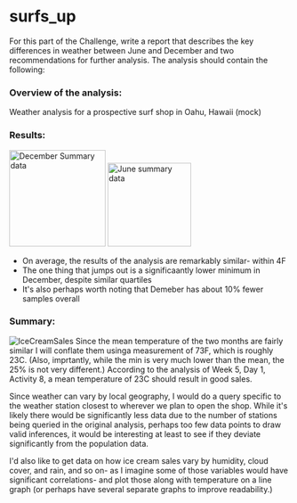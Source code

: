 
# surfs_up


For this part of the Challenge, write a report that describes the key differences in weather between June and December and two recommendations for further analysis.
The analysis should contain the following:

### Overview of the analysis: 

Weather analysis for a prospective surf shop in Oahu, Hawaii (mock)


### Results: 

<img width="173" alt="December Summary data" src="https://user-images.githubusercontent.com/21095468/128192496-2b2a451a-273c-4c14-8987-690240a74d47.png"> <img width="150" alt="June summary data" src="https://user-images.githubusercontent.com/21095468/128192510-3e49f08b-8eda-4f27-9df4-ca039ff6dc5f.png">

- On average, the results of the analysis are remarkably similar- within 4F
- The one thing that jumps out is a significaantly lower minimum in December, despite similar quartiles
- It's also perhaps worth noting that Demeber has about 10% fewer samples overall

### Summary:

![IceCreamSales](https://user-images.githubusercontent.com/21095468/128192122-e34a32df-6e42-4b67-8ff6-a802817fe80a.png)
Since the mean temperature of the two months are fairly similar I will conflate them usinga measurement of 73F, which is roughly 23C. (Also, imprtantly, while the min is very much lower than the mean, the 25% is not very different.) According to the analysis of Week 5, Day 1, Activity 8, a mean temperature of 23C should result in good sales.

Since weather can vary by local geography, I would do a query specific to the weather station closest to wherever we plan to open the shop. While it's likely there would be significantly less data due to the number of stations being queried in the original analysis, perhaps too few data points to draw valid inferences, it would be interesting at least to see if they deviate significantly from the population data.

I'd also like to get data on how ice cream sales vary by humidity, cloud cover, and rain, and so on- as I imagine some of those variables would have significant correlations- and plot those along with temperature on a line graph (or perhaps have several separate graphs to improve readability.)
